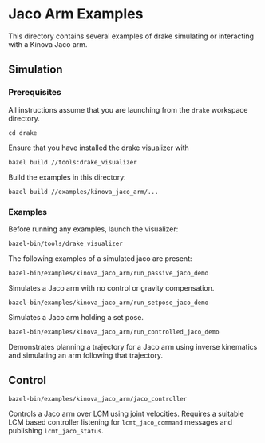 # Jaco Arm Examples

This directory contains several examples of drake simulating or
interacting with a Kinova Jaco arm.

## Simulation

### Prerequisites

All instructions assume that you are launching from the `drake`
workspace directory.
```
cd drake
```

Ensure that you have installed the drake visualizer with
```
bazel build //tools:drake_visualizer
```

Build the examples in this directory:
```
bazel build //examples/kinova_jaco_arm/...
```

### Examples

Before running any examples, launch the visualizer:
```
bazel-bin/tools/drake_visualizer
```

The following examples of a simulated jaco are present:

```
bazel-bin/examples/kinova_jaco_arm/run_passive_jaco_demo
```

Simulates a Jaco arm with no control or gravity compensation.

```
bazel-bin/examples/kinova_jaco_arm/run_setpose_jaco_demo
```

Simulates a Jaco arm holding a set pose.

```
bazel-bin/examples/kinova_jaco_arm/run_controlled_jaco_demo
```

Demonstrates planning a trajectory for a Jaco arm using inverse
kinematics and simulating an arm following that trajectory.

## Control

```
bazel-bin/examples/kinova_jaco_arm/jaco_controller
```

Controls a Jaco arm over LCM using joint velocities.  Requires a
suitable LCM based controller listening for ```lcmt_jaco_command```
messages and publishing ```lcmt_jaco_status```.
